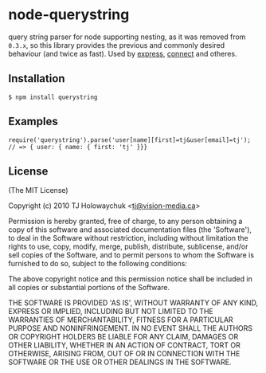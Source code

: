 
# node-querystring

  query string parser for node supporting nesting, as it was removed from `0.3.x`, so this library provides the previous and commonly desired behaviour (and twice as fast). Used by [express](http://expressjs.com), [connect](http://senchalabs.github.com/connect) and otheres.

## Installation

    $ npm install querystring

## Examples

    require('querystring').parse('user[name][first]=tj&user[email]=tj');
    // => { user: { name: { first: 'tj' }}}

## License 

(The MIT License)

Copyright (c) 2010 TJ Holowaychuk &lt;tj@vision-media.ca&gt;

Permission is hereby granted, free of charge, to any person obtaining
a copy of this software and associated documentation files (the
'Software'), to deal in the Software without restriction, including
without limitation the rights to use, copy, modify, merge, publish,
distribute, sublicense, and/or sell copies of the Software, and to
permit persons to whom the Software is furnished to do so, subject to
the following conditions:

The above copyright notice and this permission notice shall be
included in all copies or substantial portions of the Software.

THE SOFTWARE IS PROVIDED 'AS IS', WITHOUT WARRANTY OF ANY KIND,
EXPRESS OR IMPLIED, INCLUDING BUT NOT LIMITED TO THE WARRANTIES OF
MERCHANTABILITY, FITNESS FOR A PARTICULAR PURPOSE AND NONINFRINGEMENT.
IN NO EVENT SHALL THE AUTHORS OR COPYRIGHT HOLDERS BE LIABLE FOR ANY
CLAIM, DAMAGES OR OTHER LIABILITY, WHETHER IN AN ACTION OF CONTRACT,
TORT OR OTHERWISE, ARISING FROM, OUT OF OR IN CONNECTION WITH THE
SOFTWARE OR THE USE OR OTHER DEALINGS IN THE SOFTWARE.